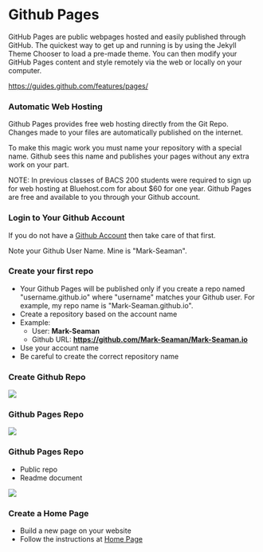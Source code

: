 # Github Pages
 
GitHub Pages are public webpages hosted and easily published through GitHub. The quickest way 
to get up and running is by using the Jekyll Theme Chooser to load a pre-made theme. You can 
then modify your GitHub Pages content and style remotely via the web or locally on your computer.

https://guides.github.com/features/pages/


### Automatic Web Hosting

Github Pages provides free web hosting directly from the Git Repo.  Changes made to your files
are automatically published on the internet.

To make this magic work you must name your repository with a special name.  Github sees this name
and publishes your pages without any extra work on your part.

NOTE:  In previous classes of BACS 200 students were required to sign up for web hosting at Bluehost.com
for about $60 for one year.  Github Pages are free and available to you through your Github account.


### Login to Your Github Account

If you do not have a [Github Account](GithubAccount) then take care of that first.

Note your Github User Name.   Mine is "Mark-Seaman".


### Create your first repo
* Your Github Pages will be published only if you create a repo named "username.github.io" where
"username" matches your Github user.  For example, my repo name is "Mark-Seaman.github.io".
* Create a repository based on the account name
* Example:  
    * User:  **Mark-Seaman**
    * Github URL: **https://github.com/Mark-Seaman/Mark-Seaman.io**
* Use your account name
* Be careful to create the correct repository name


### Create Github Repo

![](img/git-new-repo.png)


### Github Pages Repo

![](img/ghp-create-repo.png)


### Github Pages Repo
* Public repo
* Readme document

![](img/ghp-init-repo.png)


### Create a Home Page
* Build a new page on your website
* Follow the instructions at [Home Page](HomePage)

